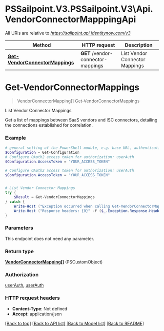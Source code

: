 # PSSailpoint.V3.PSSailpoint.V3\Api.VendorConnectorMapppingApi

All URIs are relative to *https://sailpoint.api.identitynow.com/v3*

Method | HTTP request | Description
------------- | ------------- | -------------
[**Get-VendorConnectorMappings**](VendorConnectorMapppingApi.md#Get-VendorConnectorMappings) | **GET** /vendor-connector-mappings | List Vendor Connector Mappings


<a id="Get-VendorConnectorMappings"></a>
# **Get-VendorConnectorMappings**
> VendorConnectorMapping[] Get-VendorConnectorMappings<br>

List Vendor Connector Mappings

Get a list of mappings between SaaS vendors and ISC connectors, detailing the connections established for correlation. 

### Example
```powershell
# general setting of the PowerShell module, e.g. base URL, authentication, etc
$Configuration = Get-Configuration
# Configure OAuth2 access token for authorization: userAuth
$Configuration.AccessToken = "YOUR_ACCESS_TOKEN"

# Configure OAuth2 access token for authorization: userAuth
$Configuration.AccessToken = "YOUR_ACCESS_TOKEN"


# List Vendor Connector Mappings
try {
    $Result = Get-VendorConnectorMappings
} catch {
    Write-Host ("Exception occurred when calling Get-VendorConnectorMappings: {0}" -f ($_.ErrorDetails | ConvertFrom-Json))
    Write-Host ("Response headers: {0}" -f ($_.Exception.Response.Headers | ConvertTo-Json))
}
```

### Parameters
This endpoint does not need any parameter.

### Return type

[**VendorConnectorMapping[]**](VendorConnectorMapping.md) (PSCustomObject)

### Authorization

[userAuth](../README.md#userAuth), [userAuth](../README.md#userAuth)

### HTTP request headers

 - **Content-Type**: Not defined
 - **Accept**: application/json

[[Back to top]](#) [[Back to API list]](../README.md#documentation-for-api-endpoints) [[Back to Model list]](../README.md#documentation-for-models) [[Back to README]](../README.md)

